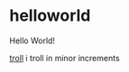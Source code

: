 # helloworld
Hello World!

[troll]: https://camo.githubusercontent.com/83274ccf216eba22faa12a741ff8b88e786534a224326324c657b89927f8ce24/687474703a2f2f692e696d6775722e636f6d2f4b4649654956712e706e67

[troll] i troll in minor increments
